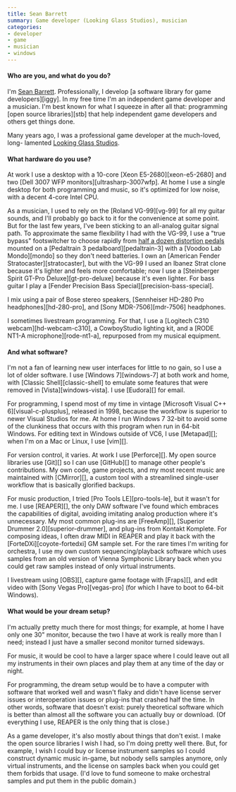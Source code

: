 ```yaml
---
title: Sean Barrett
summary: Game developer (Looking Glass Studios), musician
categories:
- developer
- game
- musician
- windows
---
```


#### Who are you, and what do you do?

I'm [Sean Barrett](http://nothings.org/ "Sean's website."). Professionally, I develop [a software library for game developers][iggy]. In my free time I'm an independent game developer and a musician. I'm best known for what I squeeze in after all that: programming [open source libraries][stb] that help independent game developers and others get things done.

Many years ago, I was a professional game developer at the much-loved, long- lamented [Looking Glass Studios](https://en.wikipedia.org/wiki/Looking_Glass_Studios "The Wikipedia entry for Looking Glass Studios.").

#### What hardware do you use?

At work I use a desktop with a 10-core [Xeon E5-2680][xeon-e5-2680] and two [Dell 3007 WFP monitors][ultrasharp-3007wfp]. At home I use a single desktop for both programming and music, so it's optimized for low noise, with a decent 4-core Intel CPU.

As a musician, I used to rely on the [Roland VG-99][vg-99] for all my guitar sounds, and I'll probably go back to it for the convenience at some point. But for the last few years, I've been sticking to an all-analog guitar signal path. To approximate the same flexibility I had with the VG-99, I use a "true bypass" footswitcher to choose rapidly from [half a dozen distortion pedals](https://twitter.com/nothings/status/611319040695349248 "Sean's Twitter photo of his pedals.") mounted on a [Pedaltrain 3 pedalboard][pedaltrain-3] with a [Voodoo Lab Mondo][mondo] so they don't need batteries. I own an [American Fender Stratocaster][stratocaster], but with the VG-99 I used an Ibanez Strat clone because it's lighter and feels more comfortable; now I use a [Steinberger Spirit GT-Pro Deluxe][gt-pro-deluxe] because it's even lighter. For bass guitar I play a [Fender Precision Bass Special][precision-bass-special].

I mix using a pair of Bose stereo speakers, [Sennheiser HD-280 Pro headphones][hd-280-pro], and [Sony MDR-7506][mdr-7506] headphones.

I sometimes livestream programming. For that, I use a [Logitech C310 webcam][hd-webcam-c310], a CowboyStudio lighting kit, and a [RODE NT1-A microphone][rode-nt1-a], repurposed from my musical equipment.

#### And what software?

I'm not a fan of learning new user interfaces for little to no gain, so I use a lot of older software. I use [Windows 7][windows-7] at both work and home, with [Classic Shell][classic-shell] to emulate some features that were removed in [Vista][windows-vista]. I use [Eudora][] for email.

For programming, I spend most of my time in vintage [Microsoft Visual C++ 6][visual-c-plusplus], released in 1998, because the workflow is superior to newer Visual Studios for me. At home I run Windows 7 32-bit to avoid some of the clunkiness that occurs with this program when run in 64-bit Windows. For editing text in Windows outside of VC6, I use [Metapad][]; when I'm on a Mac or Linux, I use [vim][].

For version control, it varies. At work I use [Perforce][]. My open source libraries use [Git][] so I can use [GitHub][] to manage other people's contributions. My own code, game projects, and my most recent music are maintained with [CMirror][], a custom tool with a streamlined single-user workflow that is basically glorified backups.

For music production, I tried [Pro Tools LE][pro-tools-le], but it wasn't for me. I use [REAPER][], the only DAW software I've found which embraces the capabilities of digital, avoiding imitating analog production where it's unnecessary. My most common plug-ins are [FreeAmp][], [Superior Drummer 2.0][superior-drummer], and plug-ins from Kontakt Komplete. For composing ideas, I often draw MIDI in REAPER and play it back with the [ForteDXi][coyote-fortedxi] GM sample set. For the rare times I'm writing for orchestra, I use my own custom sequencing/playback software which uses samples from an old version of Vienna Symphonic Library back when you could get raw samples instead of only virtual instruments.

I livestream using [OBS][], capture game footage with [Fraps][], and edit video with [Sony Vegas Pro][vegas-pro] (for which I have to boot to 64-bit Windows).

#### What would be your dream setup?

I'm actually pretty much there for most things; for example, at home I have only one 30" monitor, because the two I have at work is really more than I need; instead I just have a smaller second monitor turned sideways.

For music, it would be cool to have a larger space where I could leave out all my instruments in their own places and play them at any time of the day or night.

For programming, the dream setup would be to have a computer with software that worked well and wasn't flaky and didn't have license server issues or interoperation issues or plug-ins that crashed half the time. In other words, software that doesn't exist: purely theoretical software which is better than almost all the software you can actually buy or download. (Of everything I use, REAPER is the only thing that is close.)

As a game developer, it's also mostly about things that don't exist. I make the open source libraries I wish I had, so I'm doing pretty well there. But, for example, I wish I could buy or license instrument samples so I could construct dynamic music in-game, but nobody sells samples anymore, only virtual instruments, and the license on samples back when you could get them forbids that usage. (I'd love to fund someone to make orchestral samples and put them in the public domain.)